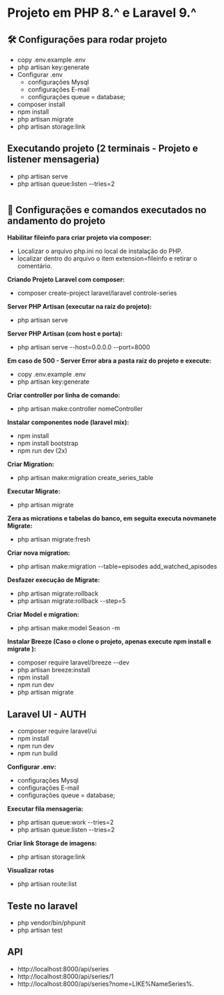# Projeto em PHP 8.^ e Laravel 9.^

## 🛠️ Configurações para rodar projeto
- copy .env.example .env
- php artisan key:generate
- Configurar .env
    - configurações Mysql
    - configurações E-mail
    - configurações queue = database;
- composer install
- npm install
- php artisan migrate
- php artisan storage:link

## Executando projeto (2 terminais - Projeto e listener mensageria)
- php artisan serve
- php artisan queue:listen --tries=2


#
## :hammer: Configurações e comandos executados no andamento do projeto

**Habilitar fileinfo para criar projeto via composer:**
- Localizar o arquivo php.ini no local de instalação do PHP.
- localizar dentro do arquivo o item extension=fileinfo e retirar o comentário.

**Criando Projeto Laravel com composer:**
- composer create-project laravel/laravel controle-series


**Server PHP Artisan (executar na raiz do projeto):**
- php artisan serve

**Server PHP Artisan (com host e porta):**
- php artisan serve --host=0.0.0.0 --port=8000

**Em caso de 500 - Server Error abra a pasta raiz do projeto e execute:**
- copy .env.example .env
- php artisan key:generate
    
**Criar controller por linha de comando:**
- php artisan make:controller nomeController

**Instalar componentes node (laravel mix):**
- npm install
- npm install bootstrap
- npm run dev (2x)

**Criar Migration:**
- php artisan make:migration create_series_table

**Executar Migrate:**
- php artisan migrate

**Zera as micrations e tabelas do banco, em seguita executa novmanete Migrate:**
- php artisan migrate:fresh

**Criar nova migration:**
- php artisan make:migration --table=episodes add_watched_apisodes

**Desfazer execução de Migrate:**
- php artisan migrate:rollback
- php artisan migrate:rollback --step=5

**Criar Model e migration:**
- php artisan make:model Season -m

**Instalar Breeze (Caso o clone o projeto, apenas execute npm install e migrate ):**
- composer require laravel/breeze --dev
- php artisan breeze:install
- npm install
- npm run dev
- php artisan migrate

## Laravel UI - AUTH
- composer require laravel/ui
- npm install
- npm run dev
- npm run build


**Configurar .env:**
- configurações Mysql
- configurações E-mail
- configurações queue = database;

**Executar fila mensageria:**
- php artisan queue:work --tries=2
- php artisan queue:listen --tries=2

**Criar link Storage de imagens:**
- php artisan storage:link

**Visualizar rotas**
- php artisan route:list

## Teste no laravel
- php vendor/bin/phpunit
- php artisan test


## API 
- http://localhost:8000/api/series
- http://localhost:8000/api/series/1
- http://localhost:8000/api/series?nome=LIKE%NameSeries%.


